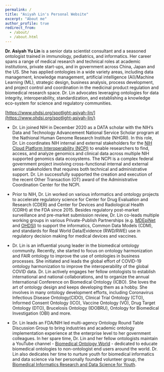 ```yaml
---
permalink: /
title: "Asiyah Lin's Personal Website"
excerpt: "About me"
author_profile: true
redirect_from: 
  - /about/
  - /about.html
---
```


**Dr. Asiyah Yu Lin** is a senior data scientist consultant and a seasoned ontologist trained in immunology, pediatrics, and informatics. Her career spans a range of medical research and technical roles at academic institutions, private start-ups, and in government across China, Japan and the US. She has applied ontologies in a wide variety areas, including data management, knowledge management, artificial intelligence (AI)/Machine Learning (ML), strategic design, business analysis, process development, and project control and coordination in the medicinal product regulation and biomedical research space. Dr. Lin advocates leveraging ontologies for data integrity, interoperability, standardization, and establishing a knowledge eco-system for science and regulatory communities.

[https://www.ohdsi.org/spotlight-asiyah-lin/](https://www.ohdsi.org/spotlight-asiyah-lin/)

* Dr. Lin joined NIH in December 2020 as a DATA scholar with the NIH’s Data and Technology Advancement National Service Scholar program at the Nathional Human Genome Research Institute (NHGRI). In this role, Dr. Lin coordinates NIH internal and external stakeholders for the [NIH Cloud Platform Interoperability (NCPI)](https://anvilproject.org/ncpi) to enable researchers to find, access, and analyze genomics and clinical data across multiple NIH supported genomics data ecosystems. The NCPI is a complex federal government project involving cross-functional internal and external senior stakeholders that requires both technical and administrative support. Dr. Lin successfully supported the creation and execution of the recent Other Transaction (OT) award of the Administrative Coordination Center for the NCPI.  

* Prior to NIH, Dr. Lin worked on various informatics and ontology projects to accelerate regulatory science for Center for Drug Evaluation and Research (CDER) and Center for Devices and Radiological Health (CDRH) at the FDA since 2015. Besides regulatory post-market surveillance and pre-market submission review, Dr. Lin co-leads multiple working groups in various Private-Publish Partnerships (e.g. [MDEpiNet](https://www.mdepinet.net/) and [OHDSI](https://www.ohdsi.org/)) to support the informatics, Common Data Models (CDM), and standards for Real World Data/Evidence (RWD/RWE) use in regulatory decision making for medical devices and vaccines. 

* Dr. Lin is an influential young leader in the biomedical ontology community. Recently, she started to focus on ontology harmonization and FAIR ontology to improve the use of ontologies in business processes. She initiated and leads the global effort of COVID-19 ontology harmonization to improve the interoperability of the global COVID data. Dr. Lin actively engages her fellow ontologists to establish international and national collaborations, and to organize the annual International Conference on Biomedical Ontology (ICBO). She loves the art of ontology design and keeps developing them as a hobby. She involves in many ontology development efforts, including Coronavirus Infectious Disease Ontology(CIDO), Clinical Trial Ontology (CTO), Informed Consent Ontology (ICO), Vaccine Ontology (VO),  Drug Target Ontology (DTO), Brucelosis Ontology (IDOBRU), Ontology for Biomedical Investigation (OBI) and more.

* Dr. Lin leads an FDA/NIH led multi-agency Ontology Round Table Discussion Group to bring industries and academic ontology implementation experience at the enterprise level to her government colleagues. In her spare time, Dr. Lin and her fellow ontologists maintain a YouTube channel - [Biomedical Ontology World](https://www.youtube.com/@biomedicalontologyworld) - dedicated to educate biomedical ontologies to non-ontologist end users around the world. Dr. Lin also dedicates her time to nurture youth for biomedical informatics and data science via her personally founded volunteer group, the [Biomedical Informatics Research and Data Science for Youth](http://biomedicalinformatics4youth.org/). 

